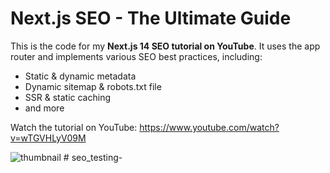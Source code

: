 # Next.js SEO - The Ultimate Guide

This is the code for my **Next.js 14 SEO tutorial on YouTube**. It uses the app router and implements various SEO best practices, including:
- Static & dynamic metadata
- Dynamic sitemap & robots.txt file
- SSR & static caching
- and more

Watch the tutorial on YouTube: https://www.youtube.com/watch?v=wTGVHLyV09M

![thumbnail](https://github.com/codinginflow/nextjs-seo/assets/52977034/dbeacda1-e5c5-4598-9f78-da5d5b9269ac)
#   s e o _ t e s t i n g -  
 